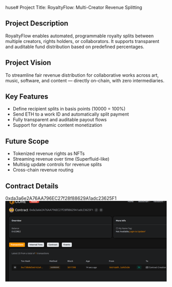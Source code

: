 huse# Project Title: RoyaltyFlow: Multi-Creator Revenue Splitting

## Project Description

RoyaltyFlow enables automated, programmable royalty splits between multiple creators, rights holders, or collaborators. It supports transparent and auditable fund distribution based on predefined percentages.

## Project Vision

To streamline fair revenue distribution for collaborative works across art, music, software, and content — directly on-chain, with zero intermediaries.

## Key Features

- Define recipient splits in basis points (10000 = 100%)
- Send ETH to a work ID and automatically split payment
- Fully transparent and auditable payout flows
- Support for dynamic content monetization

## Future Scope

- Tokenized revenue rights as NFTs
- Streaming revenue over time (Superfluid-like)
- Multisig update controls for revenue splits
- Cross-chain revenue routing

## Contract Details
0xda3a6e2A76AA796EC27f28f88629A1adc23625F1
![alt text](image.png)


